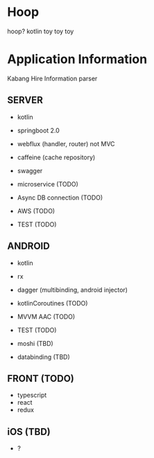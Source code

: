 # Hoop
hoop? kotlin toy toy toy 

Application Information 
===================================
Kabang Hire Information parser

SERVER
------------
- kotlin
- springboot 2.0
- webflux (handler, router) not MVC
- caffeine (cache repository)
- swagger

- microservice (TODO)
- Async DB connection (TODO)
- AWS (TODO)
- TEST (TODO)

ANDROID
------------
- kotlin
- rx
- dagger (multibinding, android injector)

- kotlinCoroutines (TODO)
- MVVM AAC (TODO)
- TEST (TODO)

- moshi (TBD)
- databinding (TBD)

FRONT (TODO)
------------
- typescript
- react
- redux

iOS (TBD)
------------
- ?
